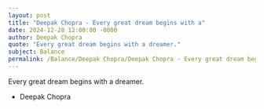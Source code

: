 ```yaml
---
layout: post
title: "Deepak Chopra - Every great dream begins with a"
date: 2024-12-28 12:00:00 -0000
author: Deepak Chopra
quote: "Every great dream begins with a dreamer."
subject: Balance
permalink: /Balance/Deepak Chopra/Deepak Chopra - Every great dream begins with a
---
```


Every great dream begins with a dreamer.

- Deepak Chopra
